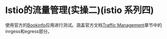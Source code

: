 # Istio的流量管理(实操二)(istio 系列四)

使用官方的[Bookinfo](https://istio.io/docs/examples/bookinfo/)应用进行测试。涵盖官方文档[Traffic Management](https://istio.io/docs/tasks/traffic-management/)章节中的inrgess和egress部分。

